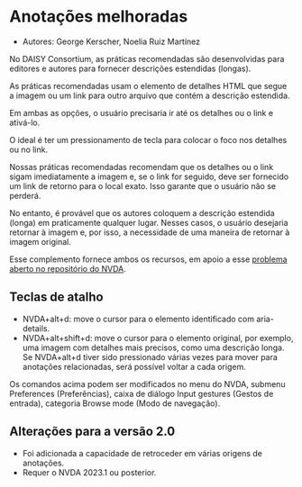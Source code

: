 # Anotações melhoradas #

*	Autores: George Kerscher, Noelia Ruiz Martínez

No DAISY Consortium, as práticas recomendadas são desenvolvidas para editores e autores para fornecer descrições estendidas (longas).

As práticas recomendadas usam o elemento de detalhes HTML que segue a imagem ou um link para outro arquivo que contém a descrição estendida.

Em ambas as opções, o usuário precisaria ir até os detalhes ou o link e ativá-lo.

O ideal é ter um pressionamento de tecla para colocar o foco nos detalhes ou no link.

Nossas práticas recomendadas recomendam que os detalhes ou o link sigam imediatamente a imagem e, se o link for seguido, deve ser fornecido um link de retorno para o local exato. Isso garante que o usuário não se perderá.

No entanto, é provável que os autores coloquem a descrição estendida (longa) em praticamente qualquer lugar. Nesses casos, o usuário desejaria retornar à imagem e, por isso, a necessidade de uma maneira de retornar à imagem original.

Esse complemento fornece ambos os recursos, em apoio a esse [problema aberto no repositório do NVDA][1].

## Teclas de atalho

* NVDA+alt+d: move o cursor para o elemento identificado com aria-details.
* NVDA+alt+shift+d: move o cursor para o elemento original, por exemplo, uma imagem com detalhes mais precisos, como uma descrição longa. Se NVDA+alt+d tiver sido pressionado várias vezes para mover para anotações relacionadas, será possível voltar a cada origem.

Os comandos acima podem ser modificados no menu do NVDA, submenu Preferences (Preferências), caixa de diálogo Input gestures (Gestos de entrada), categoria Browse mode (Modo de navegação).

## Alterações para a versão 2.0 ##

* Foi adicionada a capacidade de retroceder em várias origens de anotações.
* Requer o NVDA 2023.1 ou posterior.


[1]: https://github.com/nvaccess/nvda/issues/13940
